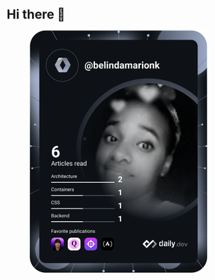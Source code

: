 <!--
**Codebmk/Codebmk** is a ✨ _special_ ✨ repository because its `README.md` (this file) appears on your GitHub profile.
-->

# Hi there 👋

<div align="center">
  <a href="https://app.daily.dev/belindamarionk" target="_blank">
    <img align="center" src="https://raw.githubusercontent.com/Codebmk/Codebmk/main/devcard.svg" width="400" alt="Codebmk"/>
  </a>
</div>
